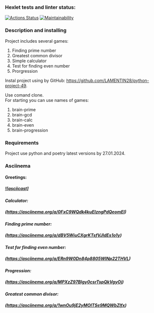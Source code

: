 ### Hexlet tests and linter status:
[![Actions Status](https://github.com/LAMENTIN28/python-project-49/actions/workflows/hexlet-check.yml/badge.svg)](https://github.com/LAMENTIN28/python-project-49/actio>)
[![Maintainability](https://api.codeclimate.com/v1/badges/31d7fa3907903390103d/maintainability)](https://codeclimate.com/github/LAMENTIN28/python-project-49/maintainability)

### Description and installing
Project includes several games:
1. Finding prime number
2. Greatest common divisor
3. Simple calculator
4. Test for finding even number
5. Prorgression  

Instal project using by GitHub: https://github.com/LAMENTIN28/python-project-49.  
 
Use comand clone.  
For starting you can use names of games:
1. brain-prime
2. brain-gcd
3. brain-calc
4. brain-even
5. brain-progression

### Requirements
Project use python and poetry latest versions by 27.01.2024.

### Asciinema
#### **Greetings:**
##### [![asciicast]](https://asciinema.org/a/AsypkHADsSJ9HC5dcQnaPpfot)

#### *Calculator:*
##### (https://asciinema.org/a/0FxC9WQdk4kuEIzngPdQeomEI)

#### *Finding prime number:* 
#####  (https://asciinema.org/a/dBV5WiuCXgrKTsfVJIdEs1o1y)

#### *Test for finding even number:* 
##### (https://asciinema.org/a/ERn9W0Dn84p8805WINp22THVL)

#### *Progression:* 
##### (https://asciinema.org/a/MPXzZ97Blgy0csrTspQkVgyOj)

#### *Greatest common divisor:* 
##### (https://asciinema.org/a/1wnOu9jE2yMOITSe9MQWbZlfx)
